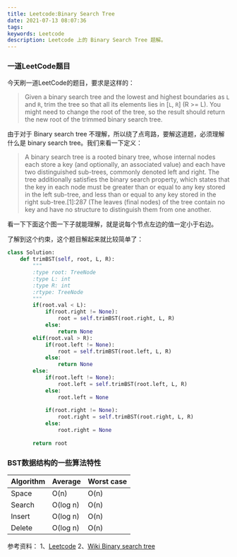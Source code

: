 ```yaml
---
title: Leetcode:Binary Search Tree
date: 2021-07-13 08:07:36
tags:
keywords: Leetcode
description: Leetcode 上的 Binary Search Tree 题解。
---
```


### 一道LeetCode题目

今天刷一道LeetCode的题目，要求是这样的：

> Given a binary search tree and the lowest and highest boundaries as ```L``` and ```R```, trim the tree so that all its elements lies in [```L```, ```R```] (R >= L). You might need to change the root of the tree, so the result should return the new root of the trimmed binary search tree.

由于对于 Binary search tree 不理解，所以绕了点弯路，要解这道题，必须理解什么是 binary search tree。我们来看一下定义：

> A binary search tree is a rooted binary tree, whose internal nodes each store a key (and optionally, an associated value) and each have two distinguished sub-trees, commonly denoted left and right. The tree additionally satisfies the binary search property, which states that the key in each node must be greater than or equal to any key stored in the left sub-tree, and less than or equal to any key stored in the right sub-tree.[1]:287 (The leaves (final nodes) of the tree contain no key and have no structure to distinguish them from one another.

看一下下面这个图一下子就能理解，就是说每个节点左边的值一定小于右边。

了解到这个约束，这个题目解起来就比较简单了：

```python
class Solution:
    def trimBST(self, root, L, R):
        """
        :type root: TreeNode
        :type L: int
        :type R: int
        :rtype: TreeNode
        """
        if(root.val < L):
            if(root.right != None):
                root = self.trimBST(root.right, L, R)
            else:
                return None
        elif(root.val > R):
            if(root.left != None):
                root = self.trimBST(root.left, L, R)
            else:
                return None
        else:
            if(root.left != None):
                root.left = self.trimBST(root.left, L, R)
            else:
                root.left = None
                
            if(root.right != None):   
                root.right = self.trimBST(root.right, L, R)
            else:
                root.right = None
                
        return root
```

### BST数据结构的一些算法特性

Algorithm|Average|Worst case
--|--|--
Space|O(n)|O(n)
Search|O(log n)|O(n)
Insert|O(log n)|O(n)
Delete|O(log n)|O(n)

参考资料：
1、[Leetcode](https://leetcode.com/problems/trim-a-binary-search-tree/)
2、[Wiki Binary search tree](https://en.wikipedia.org/wiki/Binary_search_tree)